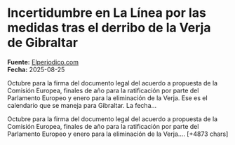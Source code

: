 # Incertidumbre en La Línea por las medidas tras el derribo de la Verja de Gibraltar

**Fuente:** [Elperiodico.com](https://www.elperiodico.com/es/politica/20250825/incertidumbre-linea-medidas-derribo-verja-gibraltar-120925107)  
**Fecha:** 2025-08-25

Octubre para la firma del documento legal del acuerdo a propuesta de la Comisión Europea, finales de año para la ratificación por parte del Parlamento Europeo y enero para la eliminación de la Verja. Ese es el calendario que se maneja para Gibraltar. La fecha…

Octubre para la firma del documento legal del acuerdo a propuesta de la Comisión Europea, finales de año para la ratificación por parte del Parlamento Europeo y enero para la eliminación de la Verja.… [+4873 chars]
